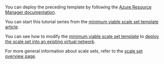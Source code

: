 You can deploy the preceding template by following the [Azure Resource Manager documentation](../articles/azure-resource-manager/resource-group-template-deploy.md).

You can start this tutorial series from the [minimum viable scale set template article](../articles/virtual-machine-scale-sets/virtual-machine-scale-sets-mvss-start.md).

You can see how to modify the [minimum viable scale set template](../articles/virtual-machine-scale-sets/virtual-machine-scale-sets-mvss-start.md) to [deploy the scale set into an existing virtual network](../articles/virtual-machine-scale-sets/virtual-machine-scale-sets-mvss-existing-vnet.md).

For more general information about scale sets, refer to the [scale set overview page](../articles/virtual-machine-scale-sets/virtual-machine-scale-sets-overview.md).